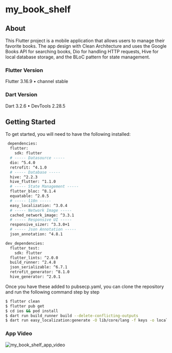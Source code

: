 # my_book_shelf

## About
This Flutter project is a mobile application that allows users to manage their favorite books. The app design with Clean Architecture and uses the Google Books API for searching books, Dio for handling HTTP requests, Hive for local database storage, and the BLoC pattern for state management.

### Flutter Version
Flutter 3.16.9 • channel stable
### Dart Version
Dart 3.2.6 • DevTools 2.28.5

## Getting Started
To get started, you will need to have the following installed:
```bash
 dependencies:
  flutter:
    sdk: flutter
  # ----- Datasource -----
  dio: ^5.4.0
  retrofit: ^4.1.0
  # ----- Database -----
  hive: ^2.2.3
  hive_flutter: ^1.1.0
  # ----- State Management -----
  flutter_bloc: ^8.1.4
  equatable: ^2.0.5
  # ----- l10n -----
  easy_localization: ^3.0.4
  # ----- Network Image -----
  cached_network_image: ^3.3.1
  # ----- Responsive UI -----
  responsive_sizer: ^3.3.0+1
  # ----- Json Annotation -----
  json_annotation: ^4.8.1

dev_dependencies:
  flutter_test:
    sdk: flutter
  flutter_lints: ^2.0.0
  build_runner: ^2.4.8
  json_serializable: ^6.7.1
  retrofit_generator: ^8.1.0
  hive_generator: ^2.0.1
```
Once you have these added to pubsecp.yaml, you can clone the repository and run the following command step by step

```bash
$ flutter clean
$ flutter pub get
$ cd ios && pod install
$ dart run build_runner build --delete-conflicting-outputs
$ dart run easy_localization:generate -O lib/core/lang -f keys -o locale_keys.g.dart -S assets/lang
```

### App Video

![my_book_shelf_app_video](https://github.com/kahveciogluo/my_book_shelf/assets/80224415/9629b7fb-a0ab-4306-99fc-2cbbd6089a44)





